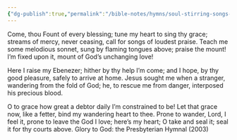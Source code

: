 ```yaml
---
{"dg-publish":true,"permalink":"/bible-notes/hymns/soul-stirring-songs-and-hymns/come-thou-fount/","title":"Come Thou Fount"}
---
```



Come, thou Fount of every blessing;
tune my heart to sing thy grace;
streams of mercy, never ceasing,
call for songs of loudest praise.
Teach me some melodious sonnet,
sung by flaming tongues above;
praise the mount! I’m fixed upon it,
mount of God’s unchanging love!

Here I raise my Ebenezer;
hither by thy help I’m come;
and I hope, by thy good pleasure,
safely to arrive at home.
Jesus sought me when a stranger,
wandering from the fold of God;
he, to rescue me from danger,
interposed his precious blood.

O to grace how great a debtor
daily I’m constrained to be!
Let that grace now, like a fetter,
bind my wandering heart to thee.
Prone to wander, Lord, I feel it,
prone to leave the God I love;
here’s my heart; O take and seal it;
seal it for thy courts above.
Glory to God: the Presbyterian Hymnal (2003)